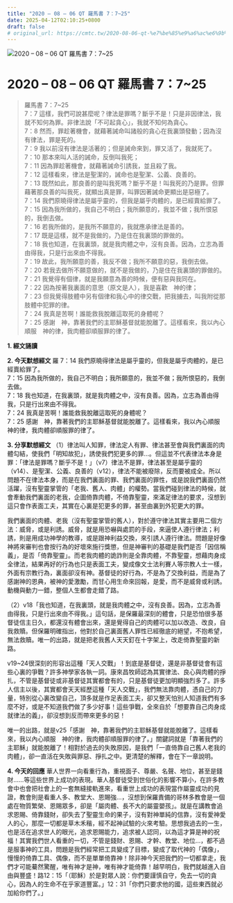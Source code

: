 ```yaml
---
title: "2020 – 08 – 06 QT 羅馬書 7：7~25"
date: 2025-04-12T02:10:25+0800
draft: false
# original_url: https://cmtc.tw/2020-08-06-qt-%e7%be%85%e9%a6%ac%e6%9b%b8-7%ef%bc%9a725
---
```


![2020 – 08 – 06 QT 羅馬書 7：7\~25](/images/qt.jpg   "2020 – 08 – 06 QT 羅馬書 7：7\~25")

# 2020 – 08 – 06 QT 羅馬書 7：7\~25

> 羅馬書 7：7\~25  
> 7：7 這樣，我們可說甚麼呢？律法是罪嗎？斷乎不是！只是非因律法，我就不知何為罪。非律法說「不可起貪心」，我就不知何為貪心。  
> 7：8 然而，罪趁著機會，就藉著誡命叫諸般的貪心在我裏頭發動；因為沒有律法，罪是死的。  
> 7：9 我以前沒有律法是活著的；但是誡命來到，罪又活了，我就死了。  
> 7：10 那本來叫人活的誡命，反倒叫我死；  
> 7：11 因為罪趁著機會，就藉著誡命引誘我，並且殺了我。  
> 7：12 這樣看來，律法是聖潔的，誡命也是聖潔、公義、良善的。  
> 7：13 既然如此，那良善的是叫我死嗎？斷乎不是！叫我死的乃是罪。但罪藉著那良善的叫我死，就顯出真是罪，叫罪因著誡命更顯出是惡極了。  
> 7：14 我們原曉得律法是屬乎靈的，但我是屬乎肉體的，是已經賣給罪了。  
> 7：15 因為我所做的，我自己不明白；我所願意的，我並不做；我所恨惡的，我倒去做。  
> 7：16 若我所做的，是我所不願意的，我就應承律法是善的。  
> 7：17 既是這樣，就不是我做的，乃是住在我裏頭的罪做的。  
> 7：18 我也知道，在我裏頭，就是我肉體之中，沒有良善。因為，立志為善由得我，只是行出來由不得我。  
> 7：19 故此，我所願意的善，我反不做；我所不願意的惡，我倒去做。  
> 7：20 若我去做所不願意做的，就不是我做的，乃是住在我裏頭的罪做的。  
> 7：21 我覺得有個律，就是我願意為善的時候，便有惡與我同在。  
> 7：22 因為按著我裏面的意思（原文是人），我是喜歡　神的律；  
> 7：23 但我覺得肢體中另有個律和我心中的律交戰，把我擄去，叫我附從那肢體中犯罪的律。  
> 7：24 我真是苦啊！誰能救我脫離這取死的身體呢？  
> 7：25 感謝　神，靠著我們的主耶穌基督就能脫離了。這樣看來，我以內心順服　神的律，我肉體卻順服罪的律了。

**1. 經文誦讀**

**2.  今天默想經文**
羅 7：14 我們原曉得律法是屬乎靈的，但我是屬乎肉體的，是已經賣給罪了。  
7：15 因為我所做的，我自己不明白；我所願意的，我並不做；我所恨惡的，我倒去做。  
7：18 我也知道，在我裏頭，就是我肉體之中，沒有良善。因為，立志為善由得我，只是行出來由不得我。  
7：24 我真是苦啊！誰能救我脫離這取死的身體呢？  
7：25 感謝　神，靠著我們的主耶穌基督就能脫離了。這樣看來，我以內心順服　神的律，我肉體卻順服罪的律了。

**3. 分享默想經文**
（1）律法叫人知罪，律法定人有罪、律法甚至會與我們裏面的肉體勾結，使我們「明知故犯」，誘使我們犯更多的罪…。但這並不代表律法本身是罪：「律法是罪嗎？斷乎不是！」（v7）律法不是罪，律法甚至是屬乎靈的（v14）、是聖潔、公義、良善的（v12），律法不能被廢除，反而要被成全。所以問題不在律法本身，而是在我們裏面的罪、我們裏面的罪性，或是說我們裏面仍然活躍，沒有聖靈掌管的「老我、舊人、肉體」的權勢。當我們碰到律法的時候，就會牽動我們裏面的老我，企圖倚靠肉體，不倚靠聖靈，來滿足律法的要求，沒想到這只會作表面工夫，其實在心裏是犯更多的罪，甚至由裏到外犯更大的罪。

我們裏面的肉體、老我（沒有聖靈掌管的舊人），對於遵守律法其實主要用二個方法：威脅，或是利誘。威脅，就是用恐嚇與處罰的手段，來逼使人遵行律法；利誘，則是用成功神學的教導，或是跟神利益交換，來引誘人遵行律法。問題是好像神將來審判也會按行為的好壞來施行獎懲，但是神審判的基礎是我們是否「因信稱義」，是否「倚靠聖靈」。而老我肉體的詭詐則是全靠肉體，不靠聖靈，想藉肉身成全律法，結果再好的行為也只是表面工夫，變成像文士法利賽人等宗教人士一樣，外面有宗教行為，裏面卻沒有神。基督徒的好行為，不是為了交換利益，而是為了感謝神的恩典，被神的愛激勵，而甘心用生命來回報，是愛，而不是威脅或利誘。動機與動力一錯，整個人生都會走錯了路。

（2）v18「我也知道，在我裏頭，就是我肉體之中，沒有良善。因為，立志為善由得我，只是行出來由不得我。」這句話，是保羅最深刻的體會，只是恐怕很多基督徒信主日久，都還沒有體會出來，還是覺得自己的肉體可以加以改造、改良，自我救贖。但保羅明確指出，他對於自己裏面舊人罪性已經徹底的絕望，不抱希望，無法救贖。唯一的出路，就是把老我舊人天天釘在十字架上，改走倚靠聖靈的新路。

v19\~24很深刻的形容出這種「天人交戰」！到底是基督徒，還是非基督徒會有這些心裏的爭戰？許多神學家各執一詞。康來昌牧師認為其實律法、良心與肉體的掙扎，不管是基督徒或非基督徒其實都會有的，只是基督徒更加明顯強烈多了。許多人信主以後，其實都會天天經歷這種「天人交戰」，我們無法靠肉體，憑自己的力量，特別從心裏改變自己，頂多就是作足表面工夫，卻又整天怕別人知道我們有多麼不好，或是不知道我們做了多少好事！這些爭戰，全來自於「想要靠自己肉身成就律法的義」，卻沒想到反而帶來更多的惡！

唯一的出路，就是v25「感謝　神，靠著我們的主耶穌基督就能脫離了。這樣看來，我以內心順服　神的律，我肉體卻順服罪的律了。」關鍵詞就是「靠著我們的主耶穌」就能脫離了！相對於過去的失敗原因，是我們「一直倚靠自己舊人老我的肉體」，卻一直活在失敗與罪惡、掙扎之中。更清楚的解釋，會在下一章說明。

**4. 今天的回應**
華人世界一向看重行為，重視面子、尊嚴、名聲、地位，甚至是錢財……等這些世界上成功的表現。華人基督徒受到世俗化的影響不算小，在許多教會中也會把社會上的一套無縫接軌進來，看重世上成功的表現當作屬靈成功的見證，教會則是看重人多、教堂大、恩賜強…，沒想到保羅責備的哥林多教會是一個處在物質繁榮、恩賜眾多，卻是「屬肉體、長不大的屬靈嬰孩」。就是在講教會追求恩賜、倚靠錢財，卻失去了聖靈生命的果子，沒有對神單純的信靠，沒有愛神愛人的心，那麼一切都是草木禾稭，經不起神試驗的火來考驗。思想我過去的一生，也是活在追求世人的眼光，追求恩賜能力，追求被人認同，以為這才算是神的祝福！其實我們世人看重的一切，不管是錢財、恩賜、才幹、教堂、地位…，都不過是服事神的工具，問題是我們經常把工具變成了目標，變成了取代神的「偶像」，慢慢的倚靠工具、偶像，而不是單單倚靠神！除非神今天把我們的一切都拿走，我們才可能驀然驚醒，唯有神才是神，唯有神才能倚靠！越早明白，我們就越進入自由與豐盛！路12：15「（耶穌）於是對眾人說：你們要謹慎自守，免去一切的貪心，因為人的生命不在乎家道豐富。」12：31「你們只要求他的國，這些東西就必加給你們了。」
